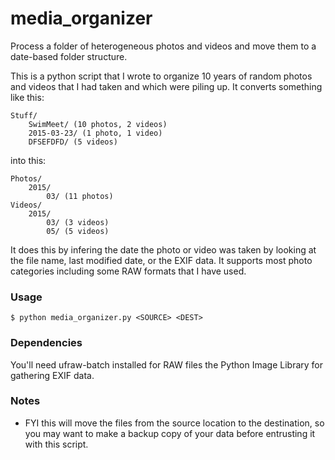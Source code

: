 # media_organizer
Process a folder of heterogeneous photos and videos and move them to a date-based folder structure.

This is a python script that I wrote to organize 10 years of random photos and videos that I had taken and which were
piling up.  It converts something like this:

	Stuff/
		SwimMeet/ (10 photos, 2 videos)
		2015-03-23/ (1 photo, 1 video)
		DFSEFDFD/ (5 videos)

into this:

	Photos/
		2015/
			03/ (11 photos)
	Videos/
		2015/
			03/ (3 videos)
			05/ (5 videos)

It does this by infering the date the photo or video was taken by looking at the file name, last modified date, or the EXIF data.  It supports most photo categories including some RAW formats that I have used.

### Usage

	$ python media_organizer.py <SOURCE> <DEST>

### Dependencies

You'll need ufraw-batch installed for RAW files the Python Image Library for gathering EXIF data.

### Notes

 * FYI this will move the files from the source location to the destination, so you may want to make a backup copy of your data before entrusting it with this script.